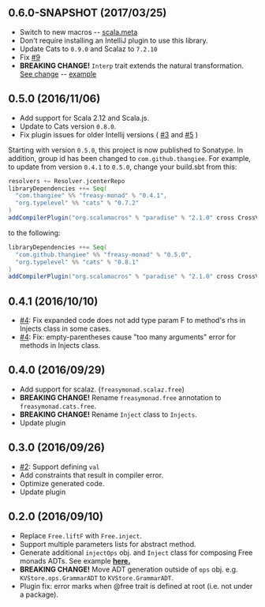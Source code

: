 0.6.0-SNAPSHOT (2017/03/25)
------------------
* Switch to new macros -- [scala.meta](http://scalameta.org/)
* Don't require installing an IntelliJ plugin to use this library.
* Update Cats to `0.9.0` and Scalaz to `7.2.10` 
* Fix [#9](https://github.com/Thangiee/Freasy-Monad/issues/9)
* **BREAKING CHANGE!** `Interp` trait extends the natural transformation. 
[See change](#https://github.com/Thangiee/Freasy-Monad/commit/a2ef4a1d81b3006ea2d43c993160ec1b2297bde7#diff-ec6e3fef806ba7c082d45e42023ef799L246) --
[example](https://github.com/Thangiee/Freasy-Monad/commit/1db8e50ab171e5c9db9db2bf37a6ac6d83eaae05#diff-1abc6912ae87bf6a2fdf2b98ed7ae4e9L79) 

0.5.0 (2016/11/06)
------------------
* Add support for Scala 2.12 and Scala.js.
* Update to Cats version `0.8.0`.
* Fix plugin issues for older Intellij versions (
  [#3](https://github.com/Thangiee/Freasy-Monad/issues/3) and
  [#5](https://github.com/Thangiee/Freasy-Monad/issues/5)
)

Starting with version `0.5.0`, this project is now published to Sonatype. In addition, group id has been changed to `com.github.thangiee`.
For example, to update from version `0.4.1` to `0.5.0`, change your build.sbt from this:
```scala
resolvers += Resolver.jcenterRepo
libraryDependencies ++= Seq(
  "com.thangiee" %% "freasy-monad" % "0.4.1",
  "org.typelevel" %% "cats" % "0.7.2"
)
addCompilerPlugin("org.scalamacros" % "paradise" % "2.1.0" cross CrossVersion.full)
```
to the following:
```scala
libraryDependencies ++= Seq(
  "com.github.thangiee" %% "freasy-monad" % "0.5.0",
  "org.typelevel" %% "cats" % "0.8.1" 
)
addCompilerPlugin("org.scalamacros" % "paradise" % "2.1.0" cross CrossVersion.full)
```

0.4.1 (2016/10/10)
------------------
* [#4](https://github.com/Thangiee/Freasy-Monad/issues/4): 
  Fix expanded code does not add type param F to method's rhs in Injects class in some cases.
* [#4](https://github.com/Thangiee/Freasy-Monad/issues/4): 
  Fix: empty-parentheses cause "too many arguments" error for methods in Injects class.

0.4.0 (2016/09/29)
------------------
* Add support for scalaz. (`freasymonad.scalaz.free`)
* **BREAKING CHANGE!** Rename `freasymonad.free` annotation to `freasymonad.cats.free`.
* **BREAKING CHANGE!** Rename `Inject` class to `Injects`.
* Update plugin 

0.3.0 (2016/09/26)
------------------
* [#2](https://github.com/Thangiee/Freasy-Monad/issues/2): Support defining `val`
* Add constraints that result in compiler error. 
* Optimize generated code.
* Update plugin 

0.2.0 (2016/09/10)
------------------
* Replace `Free.liftF` with `Free.inject`.
* Support multiple parameters lists for abstract method.  
* Generate additional `injectOps` obj. and `Inject` class for composing Free monads ADTs. See example [**here.**](https://github.com/Thangiee/Freasy-Monad/blob/master/core/src/test/scala/examples/ComposeFreeMonads.scala) 
* **BREAKING CHANGE!** Move ADT generation outside of `ops` obj. e.g. `KVStore.ops.GrammarADT` to `KVStore.GrammarADT`.
* Plugin fix: error marks when @free trait is defined at root (i.e. not under a package).
